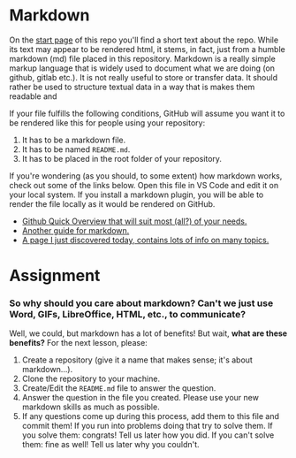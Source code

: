 # Markdown

On the [start page](https://github.com/Practical-Python-2025W/sessions) of this repo you'll find a short text about the repo. While its text may appear to be rendered html, it stems, in fact, just from a humble markdown (md) file placed in this repository.
Markdown is a really simple markup language that is widely used to document what we are doing (on github, gitlab etc.). It is not really useful to store or transfer data. It should rather be used to structure textual data in a way that is  makes them readable and 

If your file fulfills the following conditions, GitHub will assume you want it to be rendered like this for people using your repository:  
1. It has to be a markdown file.
2. It has to be named `README.md`.
3. It has to be placed in the root folder of your repository.

If you're wondering (as you should, to some extent) how markdown works, check out some of the links below. Open this file in VS Code and edit it on your local system. If you install a markdown plugin, you will be able to render the file locally as it would be rendered on GitHub.

* [Github Quick Overview that will suit most (all?) of your needs.](https://docs.github.com/en/get-started/writing-on-github/getting-started-with-writing-and-formatting-on-github/basic-writing-and-formatting-syntax)
* [Another guide for markdown.](https://www.writethedocs.org/guide/writing/markdown/)
* [A page I just discovered today, contains lots of info on many topics.](https://en.wikipedia.org/wiki/Markdown)

# Assignment
### So why should you care about markdown? Can't we just use Word, GIFs, LibreOffice, HTML, etc., to communicate?  
  Well, we could, but markdown has a lot of benefits! But wait, **what are these benefits?**
For the next lesson, please:  
1. Create a repository (give it a name that makes sense; it's about markdown…).  
2. Clone the repository to your machine.  
3. Create/Edit the `README.md` file to answer the question.  
4. Answer the question in the file you created. Please use your new markdown skills as much as possible.  
5. If any questions come up during this process, add them to this file and commit them! If you run into problems doing that try to solve them. If you solve them: congrats! Tell us later how you did. If you can't solve them: fine as well! Tell us later why you couldn't.